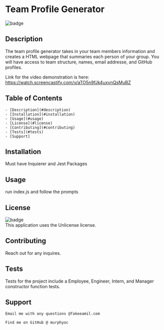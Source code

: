 # Team Profile Generator
   
   ![badge](https://img.shields.io/badge/license-Unlicense-brightgreen)<br />
   
   ## Description 
   The team profile generator takes in your team members information and creates a HTML webpage that summaries each person of your group. You will have access to team structure, names, email addresse, and GitHub profiles.
   
   Link for the video demonstration is here:
   https://watch.screencastify.com/v/aTO5n9fJk4uxvnQsMuBZ

   ## Table of Contents
    - [Description](#description)
    - [Installation](#installation)
    - [Usage](#usage)
    - [License](#license)
    - [Contributing](#contributing)
    - [Tests](#tests)
    - [Support]
  
   ## Installation 
   Must have Inquierer and Jest Packages

   ## Usage
   run index.js and follow the prompts

   ## License
   ![badge](https://img.shields.io/badge/license-Unlicense-brightgreen)
    <br />
    This application uses the Unlicense license. 
  
   ## Contributing
   Reach out for any inquires.

   ## Tests
   Tests for the project include a Employee, Engineer, Intern, and Manager constructor function tests. 

   ## Support
    Email me with any questions @fakeeamil.com
    
    Find me on GitHub @ murphyoc
